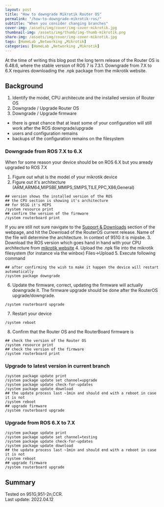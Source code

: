 ```yaml
---
layout: post
title: "How to downgrade Mikrotik Router OS"
permalink: "/how-to-downgrade-mikrotik-ros/"
subtitle: "When you consider changing branches"
cover-img: /assets/img/cover/img-cover-mikrotik.jpg
thumbnail-img: /assets/img/thumb/img-thumb-mikrotik.png
share-img: /assets/img/cover/img-cover-mikrotik.jpg
tags: [HomeLab ,Networking ,Mikrotik]
categories: [HomeLab ,Networking ,Mikrotik]
---
```

At the time of writing this blog post the long term release of the Router OS is 6.48.6, where the stable version of ROS 7 is 7.3.1. Downgrade from 7.X to 6.X requires downloading the .npk package from the mikrotik website.

## Background
1. Identify the model, CPU architecute and the installed version of Router OS
2. Downgrade / Upgrade Router OS
3. Downgrade / Upgrade firmware

+ there is great chance that at least some of your configuration will still work after the ROS downgrade/upgrade
+ users and configuration remains
+ backups of the configuration remains on the filesystem

### Downgrade from ROS 7.X to 6.X
When for some reason your device should be on ROS 6.X but you aready upgraded to ROS 7.X
1. Figure out what is the model of your mikrotik device
2. Figure out it's architecture (ARM,ARM64,MIPSBE,MMIPS,SMIPS,TILE,PPC,X86,General)
```shell
## version shows the installed version of the ROS
## the CPU section is showing it's architecture
## for 951G it's MIPS
/system resource print
## confirm the version of the firmware
/system routerboard print
```
If you are still not sure navigate to the [Support & Downloads](https://mikrotik.com/product/RB951G-2HnD#fndtn-downloads) section of the webpage, and hit the Download of the RouterOS current release. Name of the file will determine the architecture. In context of 951G it is mipsbe.
3. Download the ROS version which goes hand in hand with your CPU architecture from [mikrotik website](https://mikrotik.com/download)
4. Upload the .npk file into the mikrotik filesystem (for instance via the winbox) Files->Upload
5. Execute following command
```shell
## after confirming the wish to make it happen the device will restart automatically
/system package downgrade
```
6. Update the firmware, correct, updating the firmware will actually downgrade it. The firmware upgrade should be done after the RouterOS upgrade/downgrade.
```shell
/system routerboard upgrade
```
7. Restart your device
```shell
/system reboot
```
8. Confirm that the Router OS and the RouterBoard firmware is 
```shell
## check the version of the Router OS
/system resource print
## check the version of the firmware
/system routerboard print
```
### Upgrade to latest version in current branch
```shell
/system package update print
/system package update set channel=upgrade
/system package update check-for-updates
/system package update download
## the update process last ~1min and should end with a reboot in case it is not
/system reboot
## upgrade firmware
/system routerboard upgrade
```
### Upgrade from ROS 6.X to 7.X
```shell
/system package update print
/system package update set channel=testing
/system package update check-for-updates
/system package update download
## the update process last ~1min and should end with a reboot in case it is not
/system reboot
## upgrade firmware
/system routerboard upgrade
```

## Summary
Tested on 951G,951-2n,CCR.<br>
Last update: 2022.04.12